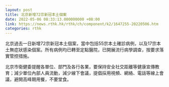 ```yaml
---
layout: post
title: 北京新增72宗新冠本土個案
date: 2022-05-06 08:33:13.000000000 +08:00
link: https://news.rthk.hk/rthk/ch/component/k2/1647255-20220506.htm
categories: rthk
---
```


北京過去一日新增72宗新冠本土個案，當中包括55宗本土確診病例，以及17宗本土無症狀感染個案。所有病例均已轉至定點醫院，已開展流行病學調查，按要求落實管控措施。

北京市衛健委提醒各單位、部門及各行各業，要保持安全社交距離等健康宣傳教育；減少單位內部人員流動，減少線下會議，提倡採用視頻、網絡、電話等線上會議，避開高峰期用餐，不要堂食。
